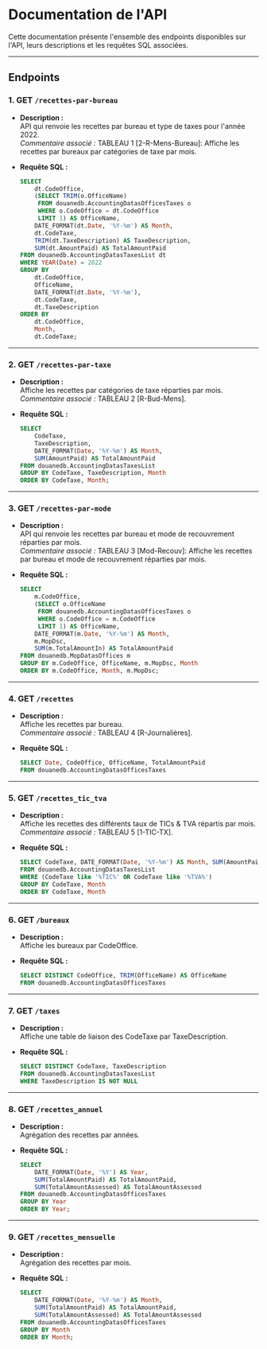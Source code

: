 # Documentation de l'API

Cette documentation présente l'ensemble des endpoints disponibles sur l'API, leurs descriptions et les requêtes SQL associées.

---

## Endpoints

### 1. GET `/recettes-par-bureau`

- **Description :**  
  API qui renvoie les recettes par bureau et type de taxes pour l'année 2022.  
  *Commentaire associé :* TABLEAU 1 [2-R-Mens-Bureau]: Affiche les recettes par bureaux par catégories de taxe par mois.

- **Requête SQL :**
  ```sql
  SELECT
      dt.CodeOffice,
      (SELECT TRIM(o.OfficeName)
       FROM douanedb.AccountingDatasOfficesTaxes o
       WHERE o.CodeOffice = dt.CodeOffice
       LIMIT 1) AS OfficeName,
      DATE_FORMAT(dt.Date, '%Y-%m') AS Month,
      dt.CodeTaxe,
      TRIM(dt.TaxeDescription) AS TaxeDescription,
      SUM(dt.AmountPaid) AS TotalAmountPaid
  FROM douanedb.AccountingDatasTaxesList dt
  WHERE YEAR(Date) = 2022
  GROUP BY
      dt.CodeOffice,
      OfficeName,
      DATE_FORMAT(dt.Date, '%Y-%m'),
      dt.CodeTaxe,
      dt.TaxeDescription
  ORDER BY
      dt.CodeOffice,
      Month,
      dt.CodeTaxe;
  ```

---

### 2. GET `/recettes-par-taxe`

- **Description :**  
  Affiche les recettes par catégories de taxe réparties par mois.  
  *Commentaire associé :* TABLEAU 2 [R-Bud-Mens].

- **Requête SQL :**
  ```sql
  SELECT
      CodeTaxe,
      TaxeDescription,
      DATE_FORMAT(Date, '%Y-%m') AS Month,
      SUM(AmountPaid) AS TotalAmountPaid
  FROM douanedb.AccountingDatasTaxesList
  GROUP BY CodeTaxe, TaxeDescription, Month
  ORDER BY CodeTaxe, Month;
  ```

---

### 3. GET `/recettes-par-mode`

- **Description :**  
  API qui renvoie les recettes par bureau et mode de recouvrement réparties par mois.  
  *Commentaire associé :* TABLEAU 3 [Mod-Recouv]: Affiche les recettes par bureau et mode de recouvrement réparties par mois.

- **Requête SQL :**
  ```sql
  SELECT
      m.CodeOffice,
      (SELECT o.OfficeName
       FROM douanedb.AccountingDatasOfficesTaxes o
       WHERE o.CodeOffice = m.CodeOffice
       LIMIT 1) AS OfficeName,
      DATE_FORMAT(m.Date, '%Y-%m') AS Month,
      m.MopDsc,
      SUM(m.TotalAmountIn) AS TotalAmountPaid
  FROM douanedb.MopDatasOffices m
  GROUP BY m.CodeOffice, OfficeName, m.MopDsc, Month
  ORDER BY m.CodeOffice, Month, m.MopDsc;
  ```

---

### 4. GET `/recettes`

- **Description :**  
  Affiche les recettes par bureau.  
  *Commentaire associé :* TABLEAU 4 [R-Journalières].

- **Requête SQL :**
  ```sql
  SELECT Date, CodeOffice, OfficeName, TotalAmountPaid
  FROM douanedb.AccountingDatasOfficesTaxes
  ```

---

### 5. GET `/recettes_tic_tva`

- **Description :**  
  Affiche les recettes des différents taux de TICs & TVA répartis par mois.  
  *Commentaire associé :* TABLEAU 5 [1-TIC-TX].

- **Requête SQL :**
  ```sql
  SELECT CodeTaxe, DATE_FORMAT(Date, '%Y-%m') AS Month, SUM(AmountPaid) AS TotalAmountPaid
  FROM douanedb.AccountingDatasTaxesList
  WHERE (CodeTaxe like '%TIC%' OR CodeTaxe like '%TVA%')
  GROUP BY CodeTaxe, Month
  ORDER BY CodeTaxe, Month
  ```

---

### 6. GET `/bureaux`

- **Description :**  
  Affiche les bureaux par CodeOffice.

- **Requête SQL :**
  ```sql
  SELECT DISTINCT CodeOffice, TRIM(OfficeName) AS OfficeName
  FROM douanedb.AccountingDatasOfficesTaxes
  ```

---

### 7. GET `/taxes`

- **Description :**  
  Affiche une table de liaison des CodeTaxe par TaxeDescription.

- **Requête SQL :**
  ```sql
  SELECT DISTINCT CodeTaxe, TaxeDescription
  FROM douanedb.AccountingDatasTaxesList
  WHERE TaxeDescription IS NOT NULL
  ```

---

### 8. GET `/recettes_annuel`

- **Description :**  
  Agrégation des recettes par années.

- **Requête SQL :**
  ```sql
  SELECT
      DATE_FORMAT(Date, '%Y') AS Year,
      SUM(TotalAmountPaid) AS TotalAmountPaid,
      SUM(TotalAmountAssessed) AS TotalAmountAssessed
  FROM douanedb.AccountingDatasOfficesTaxes
  GROUP BY Year
  ORDER BY Year;
  ```

---

### 9. GET `/recettes_mensuelle`

- **Description :**  
  Agrégation des recettes par mois.

- **Requête SQL :**
  ```sql
  SELECT
      DATE_FORMAT(Date, '%Y-%m') AS Month,
      SUM(TotalAmountPaid) AS TotalAmountPaid,
      SUM(TotalAmountAssessed) AS TotalAmountAssessed
  FROM douanedb.AccountingDatasOfficesTaxes
  GROUP BY Month
  ORDER BY Month;
  ```

